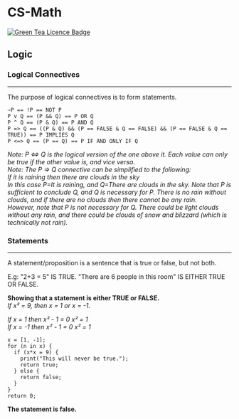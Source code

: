# CS-Math
[![Green Tea Licence Badge](https://img.shields.io/badge/LICENCE-Green%20Tea-brightgreen.svg?link=https://github.com/DragonStuff/GreenTeaLicence&link=https://github.com/DragonStuff/GreenTeaLicence)](https://github.com/DragonStuff/GreenTeaLicence)

## Logic

### Logical Connectives
___

The purpose of logical connectives is to form statements.

    ~P == !P == NOT P    
    P v Q == (P && Q) == P OR Q    
    P ^ Q == (P & Q) == P AND Q    
    P => Q == ((P & Q) && (P == FALSE & Q == FALSE) && (P == FALSE & Q == TRUE)) == P IMPLIES Q    
    P <=> Q == (P == Q) == P IF AND ONLY IF Q

_Note: P <=> Q is the logical version of the one above it. Each value can only be true if the other value is, and vice versa._    
_Note: The P => Q connective can be simplified to the following:_    
_If it is raining then there are clouds in the sky_    
_In this case P=It is raining, and Q=There are clouds in the sky. Note that P is sufficient to conclude Q, and Q is necessary for P. There is no rain without clouds, and if there are no clouds then there cannot be any rain._    
_However, note that P is not necessary for Q. There could be light clouds without any rain, and there could be clouds of snow and blizzard (which is technically not rain)._    


### Statements
___

A statement/proposition is a sentence that is true or false, but not both.

E.g: "2+3 = 5" IS TRUE. "There are 6 people in this room" IS EITHER TRUE OR FALSE.

__Showing that a statement is either TRUE or FALSE.__    
_If x² = 9, then x = 1 or x = -1._

_If x = 1 then x² - 1 = 0 x² = 1_    
_If x = -1 then x² - 1 = 0 x² = 1_

    x = [1, -1];
    for (n in x) {
      if (x*x = 9) {
        print("This will never be true.");
        return true;
      } else {
        return false;
      }
    }
    return 0;
  

__The statement is false.__


